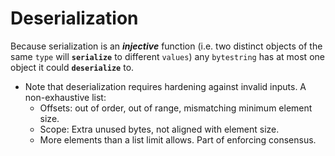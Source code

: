 

# Deserialization

Because serialization is an ***injective*** function 
(i.e. two distinct objects of the same `type` will **`serialize`** to different `values`) 
any `bytestring` has at most one object it could **`deserialize`** to. 


- Note that deserialization requires hardening against invalid inputs. A non-exhaustive list:
  - Offsets: out of order, out of range, mismatching minimum element size.
  - Scope: Extra unused bytes, not aligned with element size.
  - More elements than a list limit allows. Part of enforcing consensus.